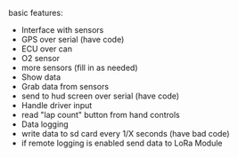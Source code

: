 basic features:
 - Interface with sensors
  - GPS over serial (have code)
  - ECU over can
   - O2 sensor
   - more sensors (fill in as needed)
 - Show data
  - Grab data from sensors
  - send to hud screen over serial   (have code)
 - Handle driver input
  - read "lap count" button from hand controls
 - Data logging
  - write data to sd card every 1/X seconds  (have bad code)
  - if remote logging is enabled send data to LoRa Module